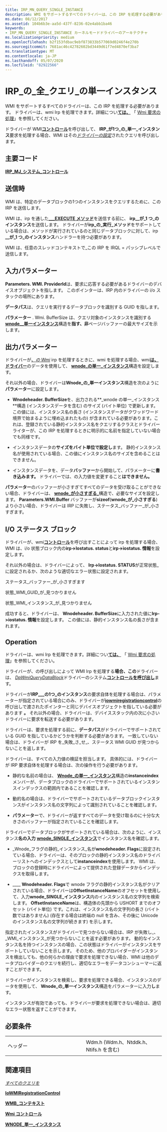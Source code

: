```yaml
---
title: IRP_MN_QUERY_SINGLE_INSTANCE
description: WMI をサポートするすべてのドライバーは、この IRP を処理する必要があります。
ms.date: 08/12/2017
ms.assetid: 104b6b3e-aa5d-437f-8236-02e4abb1ba46
keywords:
- IRP_MN_QUERY_SINGLE_INSTANCE カーネルモードドライバーのアーキテクチャ
ms.localizationpriority: medium
ms.openlocfilehash: b2f153fdbac9ebf873833b577069d0246f4e270b
ms.sourcegitcommit: 7681ac46c42782602bd3449d61f7ed4870ef3ba7
ms.translationtype: MT
ms.contentlocale: ja-JP
ms.lasthandoff: 05/07/2020
ms.locfileid: "82922566"
---
```

# <a name="irp_mn_query_single_instance"></a>IRP\_の\_全\_クエリ\_の単一インスタンス


WMI をサポートするすべてのドライバーは、この IRP を処理する必要があります。 ドライバーは、wmi Irp を処理できます。詳細につい[**ては、**](https://docs.microsoft.com/windows-hardware/drivers/ddi/wmilib/nf-wmilib-wmisystemcontrol) 「 [Wmi 要求の処理](https://docs.microsoft.com/windows-hardware/drivers/kernel/handling-wmi-requests)」を参照してください。

ドライバーが WMI[**コントロール**](https://docs.microsoft.com/windows-hardware/drivers/ddi/wmilib/nf-wmilib-wmisystemcontrol)を呼び出して、 **IRP\_が1つ\_の\_単一\_インスタンス**要求を処理する場合、WMI はその[*ドライバーの設定*](https://docs.microsoft.com/windows-hardware/drivers/ddi/wmilib/nc-wmilib-wmi_query_datablock_callback)されたクエリを呼び出します。

<a name="major-code"></a>主要コード
----------

[**IRP\_MJ\_システム\_コントロール**](irp-mj-system-control.md)

<a name="when-sent"></a>送信時
---------

WMI は、特定のデータブロックの1つのインスタンスをクエリするために、この IRP を送信します。

WMI は、irp を通した[**\_\_\_EXECUTE メソッド**](irp-mn-execute-method.md)を送信する前に、 **irp\_\_が\_1 つ\_のインスタンス**を送信します。 ドライバーが**irp\_の\_実行\_メソッド**をサポートしている場合は、メソッドが実行されているのと同じデータブロックに対して、irp **\_\_が\_1 つ\_のインスタンス**ハンドラーを持つ必要があります。

WMI は、任意のスレッドコンテキストで\_この IRP を IRQL = パッシブレベルで送信します。

## <a name="input-parameters"></a>入力パラメーター


**Parameters. WMI. ProviderId**は、要求に応答する必要があるドライバーのデバイスオブジェクトを指します。 このポインターは、IRP 内のドライバーの i/o スタックの場所にあります。

**データパス**は、クエリを実行するデータブロックを識別する GUID を指します。

**パラメーター** . Wmi. BufferSize は、クエリ対象のインスタンスを識別する[**wnode\_\_単一インスタンス**](https://docs.microsoft.com/windows-hardware/drivers/ddi/wmistr/ns-wmistr-tagwnode_single_instance)構造を**指す、非**ページバッファーの最大サイズを示します。

## <a name="output-parameters"></a>出力パラメーター


ドライバーが[*、の Wmi*](https://docs.microsoft.com/windows-hardware/drivers/ddi/wmilib/nc-wmilib-wmi_query_datablock_callback) irp を処理するときに、wmi を処理する場合、wmi[**は、ドライバー**](https://docs.microsoft.com/windows-hardware/drivers/ddi/wmilib/nf-wmilib-wmisystemcontrol)のデータを使用して、 [**wnode\_の単一\_インスタンス**](https://docs.microsoft.com/windows-hardware/drivers/ddi/wmistr/ns-wmistr-tagwnode_single_instance)構造を設定します。

それ以外の場合、ドライバーは**Wnode\_の\_単一インスタンス**構造を次のように**パラメーター**に設定します。

-   **Wnodeheader. BufferSize**を、出力される**\_wnode の単一\_インスタンス**構造 (インスタンスデータを含む) のサイズ (バイト単位) で更新します。 この値には、インスタンス名の長さ (インスタンスデータがクワッドワード境界で始まるように埋め込まれたもの) が含まれている必要があります。これは、登録されている静的インスタンス名をクエリするクラスとドライバーライターが、この IRP を処理するときに明示的に名前を指定していない場合でも同様です。

-   インスタンスデータの**サイズをバイト単位で設定し**ます。 静的インスタンス名が使用されている場合、この値にインスタンス名のサイズを含めることはできません。

-   インスタンスデータを、データ**バッファー**から開始して、パラメーターに**書き込みます。** ドライバーでは、の入力値を変更すること**はできません。**

**パラメーター**のバッファーが小さすぎてすべてのデータを受け取ることができない場合、ドライバーは、 [**wnode\_が小さすぎる\_**](https://docs.microsoft.com/windows-hardware/drivers/ddi/wmistr/ns-wmistr-tagwnode_too_small)構造で、必要なサイズを設定します。 **Parameters.WMI.Buffer** バッファーが**sizeof**(**wnode\_が\_小さすぎる**) より小さい場合、ドライバーは IRP に失敗し、ステータス\_バッファー\_が\_小さすぎます。

## <a name="io-status-block"></a>I/O ステータス ブロック


ドライバーが、wmi[**コントロール**](https://docs.microsoft.com/windows-hardware/drivers/ddi/wmilib/nf-wmilib-wmisystemcontrol)を呼び出すことによって irp を処理する場合、WMI は、i/o 状態ブロック内の**irp-&gt;Iostatus. status**と**irp-&gt;iostatus. 情報**を設定します。

それ以外の場合は、ドライバーによって、 **Irp-&gt;Iostatus. STATUS**が正常状態\_に設定されるか、次のような適切なエラー状態に設定されます。

ステータス\_バッファー\_が\_小さすぎます

状態\_WMI\_GUID\_が\_見つかりません

状態\_WMI\_インスタンス\_が\_見つかりません

成功すると、ドライバーは、 **Wnodeheader. BufferSize**に入力された値に**Irp-&gt;iostatus. 情報**を設定します。 この値には、静的インスタンス名の長さが含まれます。

<a name="operation"></a>Operation
---------

ドライバーは、wmi Irp を処理できます。詳細につい[**ては、**](https://docs.microsoft.com/windows-hardware/drivers/ddi/wmilib/nf-wmilib-wmisystemcontrol) 「 [Wmi 要求の処理](https://docs.microsoft.com/windows-hardware/drivers/kernel/handling-wmi-requests)」を参照してください。

ドライバーが、の呼び出しによって WMI Irp を処理する**場合、この**ドライバーは、 [*DpWmiQueryDataBlock*](https://docs.microsoft.com/windows-hardware/drivers/ddi/wmilib/nc-wmilib-wmi_query_datablock_callback)ドライバーのシステム[**コントロールを呼び出し**](https://docs.microsoft.com/windows-hardware/drivers/ddi/wmilib/nf-wmilib-wmisystemcontrol)ます。

ドライバーが**IRP\_\_\_の1つ\_のインスタンス**の要求自体を処理する場合は、パラメーターが指定されている場合にのみ、ドライバーが[**iowmiregistrationcontrol**](https://docs.microsoft.com/windows-hardware/drivers/ddi/wdm/nf-wdm-iowmiregistrationcontrol)の呼び出しで渡されたポインターと同じデバイスオブジェクトを指している必要があります **。** それ以外の場合、ドライバーは、デバイススタック内の次に小さいドライバーに要求を転送する必要があります。

ドライバーは、要求を処理する前に、**データパス**がドライバーでサポートされている GUID を指しているかどうかを判断する必要があります。 一致していない場合は、ドライバーが IRP を\_失敗\_さ\_せ\_、ステータス WMI GUID が見つからないことを返します。

ドライバーは、すべての入力値の検証を担当します。 具体的には、ドライバーが IRP 要求自体を処理する場合は、次の操作を行う必要があります。

-   静的な名前の場合は、 [**Wnode\_の単一\_インスタンス**](https://docs.microsoft.com/windows-hardware/drivers/ddi/wmistr/ns-wmistr-tagwnode_single_instance)構造の**instanceindex**メンバーが、データブロックのドライバーでサポートされているインスタンスインデックスの範囲内であることを確認します。

-   動的名の場合は、ドライバーでサポートされているデータブロックインスタンスがインスタンス名の文字列によって識別されていることを確認します。

-   **パラメーター**で、ドライバーが返すすべてのデータを受け取るのに十分な大きさのバッファーが指定されていることを確認します。

ドライバーでデータブロックがサポートされている場合は、次のように、インスタンス**名の入力** [**wnode\_SINGLE\_インスタンス**](https://docs.microsoft.com/windows-hardware/drivers/ddi/wmistr/ns-wmistr-tagwnode_single_instance)でインスタンス名を確認します。

-   \_Wnode\_フラグの静的\_インスタンス\_名が**wnodeheader. Flags**に設定されている場合、ドライバーは、そのブロックの静的インスタンス名のドライバーリストへのインデックスとして**instanceindex**を使用します。 WMI は、ブロックの登録時にドライバーによって提供された登録データからインデックスを取得します。

-   \_\_\_\_ **Wnodeheader. Flags**で wnode フラグの静的インスタンス名がクリアされている場合、ドライバーは**OffsetInstanceName**のオフセットを使用して、入力**wnode\_SINGLE\_インスタンス**内のインスタンス名の文字列を検索します。 **OffsetInstanceName**は、構造体の先頭から USHORT までのオフセット (バイト単位) です。これは、インスタンス名の文字列の長さ (バイト数ではありません) (存在する場合は終端の null を含み、その後に Unicode のインスタンス名の文字列が続きます) を示します。

指定されたインスタンスがドライバーで見つからない場合は、IRP が失敗し\_、\_WMI\_インスタンス\_が見つからないことを返す必要があります。 動的なインスタンス名を持つインスタンスの場合、この状態はドライバーがインスタンスをサポートしていないことを示します。 そのため、他のプロバイダーがインスタンスを検出しても、他の何らかの理由で要求を処理できない場合、WMI は他のデータプロバイダーのクエリを続行し、適切なエラーをデータコンシューマーに返すことができます。

ドライバーがインスタンスを検索し、要求を処理できる場合、インスタンスのデータを使用して、 **Wnode\_の\_単一インスタンス**構造をパラメーターに入力**し**ます。

インスタンスが有効であっても、ドライバーが要求を処理できない場合は、適切なエラー状態を返すことができます。

<a name="requirements"></a>必要条件
------------

<table>
<colgroup>
<col width="50%" />
<col width="50%" />
</colgroup>
<tbody>
<tr class="odd">
<td><p>ヘッダー</p></td>
<td>Wdm.h (Wdm.h、Ntddk.h、Ntifs.h を含む)</td>
</tr>
</tbody>
</table>

## <a name="see-also"></a>関連項目


[*すべてのクエリを*](https://docs.microsoft.com/windows-hardware/drivers/ddi/wmilib/nc-wmilib-wmi_query_datablock_callback)

[**IoWMIRegistrationControl**](https://docs.microsoft.com/windows-hardware/drivers/ddi/wdm/nf-wdm-iowmiregistrationcontrol)

[**WMB\_コンテキスト**](https://docs.microsoft.com/windows-hardware/drivers/ddi/wmilib/ns-wmilib-_wmilib_context)

[**Wmi コントロール**](https://docs.microsoft.com/windows-hardware/drivers/ddi/wmilib/nf-wmilib-wmisystemcontrol)

[**WNODE\_単一\_インスタンス**](https://docs.microsoft.com/windows-hardware/drivers/ddi/wmistr/ns-wmistr-tagwnode_single_instance)

 

 




